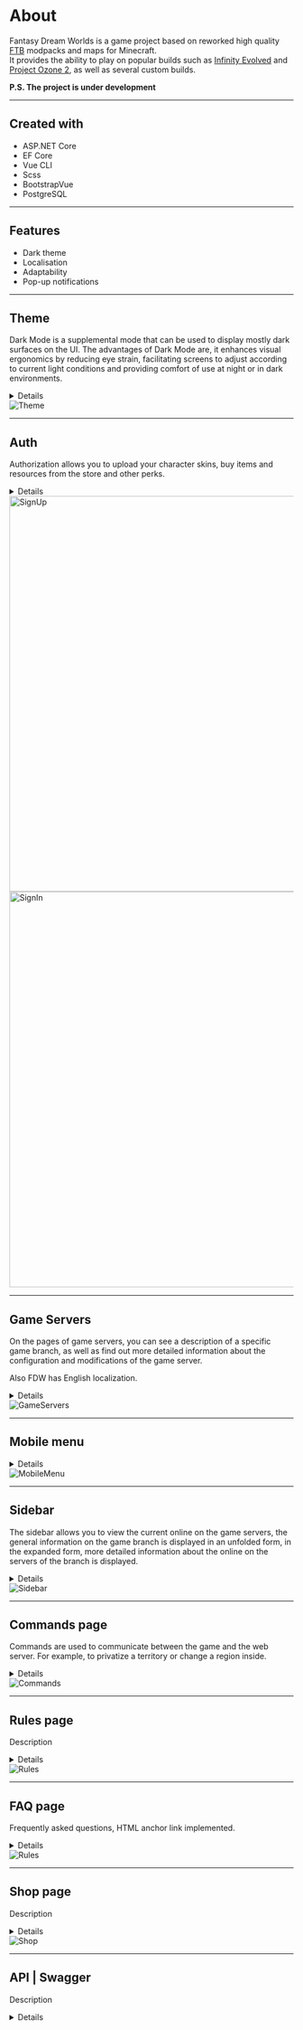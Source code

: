 # About

Fantasy Dream Worlds is a game project based on reworked high quality [FTB][FTB] modpacks and maps for Minecraft.  
It provides the ability to play on popular builds such as [Infinity Evolved][Infinity] and [Project Ozone 2][Ozone], as well as several custom builds.

**P.S. The project is under development**

---

## Created with 

* ASP.NET Core
* EF Core
* Vue CLI
* Scss
* BootstrapVue
* PostgreSQL

---

## Features

* Dark theme
* Localisation
* Adaptability
* Pop-up notifications

---

## Theme
  Dark Mode is a supplemental mode that can be used to display mostly dark surfaces on the UI. The advantages of Dark Mode are, it enhances visual ergonomics by reducing eye strain, facilitating screens to adjust according to current light conditions and providing comfort of use at night or in dark environments.
<details>
  <summary>Details</summary>

  [Issue #6][iss6]  
  [Switch componentn code][isc6]

</details>
<img title="Theme" alt="Theme" src="https://user-images.githubusercontent.com/54445583/95020636-f9b08400-0674-11eb-9ed0-1932f21ca98f.gif" />

---

## Auth
  Authorization allows you to upload your character skins, buy items and resources from the store and other perks.
<details>
  <summary>Details</summary>
  Registration is implemented through ASP.NET Core Identity. Authorization with JSON Web Tokens. Front-end validation is implemented using the Vuelidate library, and server validation errors through popup notifications.

  Auth code: [1][isc8_1] [2][isc8_2]

</details>
<img title="SignUp" width="700px" alt="SignUp" src="https://user-images.githubusercontent.com/54445583/95021523-1ef3c100-067a-11eb-8a7a-5683a049154e.gif" />
<img title="SignIn" width="700px" alt="SignIn" src="https://user-images.githubusercontent.com/54445583/95021631-c7098a00-067a-11eb-98d6-5f4e3874df38.gif" />

---

## Game Servers
On the pages of game servers, you can see a description of a specific game branch, as well as find out more detailed information about the configuration and modifications of the game server.  

Also FDW has English localization.
<details>
  <summary>Details</summary>
  The i18n library was used for localization. You can switch the language both using the switch in the footer and using the address bar.  
    
  [Localisation issue][iss21]  
  Localisation code: [1][isc21_1] [2][isc21_2] [3][isc21_3] [4][isc21_4]  
  
  [Game servers issue][iss27]  
  [Game servers code][isc27]

  
</details>
<img title="GameServers" alt="GameServers" src="https://user-images.githubusercontent.com/54445583/95022424-e9ea6d00-067f-11eb-9547-c1836c5636a8.gif" />

---

## Mobile menu
<details>
  <summary>Details</summary>
  The sass preprocessor was used. Layout made using flexbox and grid.
</details>
<img title="MobileMenu" alt="MobileMenu" src="https://user-images.githubusercontent.com/54445583/95022890-7b5ade80-0682-11eb-8a18-48852d45e4ab.gif" />

---

## Sidebar
The sidebar allows you to view the current online on the game servers, the general information on the game branch is displayed in an unfolded form, in the expanded form, more detailed information about the online on the servers of the branch is displayed.
<details>
  <summary>Details</summary>

  [Sidebar code][isc10]

</details>
<img title="Sidebar" alt="Sidebar" src="https://user-images.githubusercontent.com/54445583/95023014-426f3980-0683-11eb-9f15-28b5d56702a6.gif" />

---

## Commands page
Commands are used to communicate between the game and the web server. For example, to privatize a territory or change a region inside.
<details>
  <summary>Details</summary>

  [Commands page code][isc35]

</details>
<img title="Commands" alt="Commands" src="https://user-images.githubusercontent.com/54445583/95023261-c2e26a00-0684-11eb-9c35-9c8d43de9f2f.gif" />

---

## Rules page
Description
<details>
  <summary>Details</summary>
</details>
<img title="Rules" alt="Rules" src="https://user-images.githubusercontent.com/54445583/95023346-384e3a80-0685-11eb-9d94-f0225a20742a.gif" />

---

## FAQ page
Frequently asked questions, HTML anchor link implemented.
<details>
  <summary>Details</summary>
  
  [FAQ code][isc63]
  
</details>
<img title="Rules" alt="Rules" src="https://user-images.githubusercontent.com/54445583/95023590-9596bb80-0686-11eb-93e5-62b5111b789f.gif" />

---

## Shop page
Description
<details>
  <summary>Details</summary>
  test
</details>
<img title="Shop" alt="Shop" src="https://user-images.githubusercontent.com/54556157/95026992-d817c280-069d-11eb-960a-77f9b9786d26.gif" />

---

## API | Swagger
Description
<details>
  <summary>Details</summary>
  test
</details>

[FTB]: https://www.feed-the-beast.com/
[Infinity]: https://www.curseforge.com/minecraft/modpacks/ftb-infinity-evolved
[Ozone]: https://www.curseforge.com/minecraft/modpacks/project-ozone-2-reloaded

[isc6]: https://github.com/Qupipab/FantasyDreamWorlds/tree/master/client/src/components/controls/fdw-theme-switch
[iss6]: https://github.com/Qupipab/FantasyDreamWorlds/issues/6

[isc8_1]: https://github.com/Qupipab/FantasyDreamWorlds/tree/master/client/src/components/fdw-auth
[isc8_2]: https://github.com/Qupipab/FantasyDreamWorlds/blob/master/Server/WebAPI/Services/AuthService.cs

[iss21]: https://github.com/Qupipab/FantasyDreamWorlds/issues/21
[isc21_1]: https://github.com/Qupipab/FantasyDreamWorlds/blob/master/client/src/services/i18n/get-browser-locale.js
[isc21_2]: https://github.com/Qupipab/FantasyDreamWorlds/tree/master/client/src/components/controls/fdw-locale-select
[isc21_3]: https://github.com/Qupipab/FantasyDreamWorlds/tree/master/client/src/components/utils/localized-link
[isc21_4]: https://github.com/Qupipab/FantasyDreamWorlds/tree/master/client/src/locales

[iss27]: https://github.com/Qupipab/FantasyDreamWorlds/issues/27
[isc27]: https://github.com/Qupipab/FantasyDreamWorlds/tree/master/client/src/views/server-info

[isc10]: https://github.com/Qupipab/FantasyDreamWorlds/tree/master/client/src/components/fdw-sidebar

[isc35]: https://github.com/Qupipab/FantasyDreamWorlds/tree/master/client/src/views/commands

[isc63]: https://github.com/Qupipab/FantasyDreamWorlds/tree/master/client/src/views/faq
